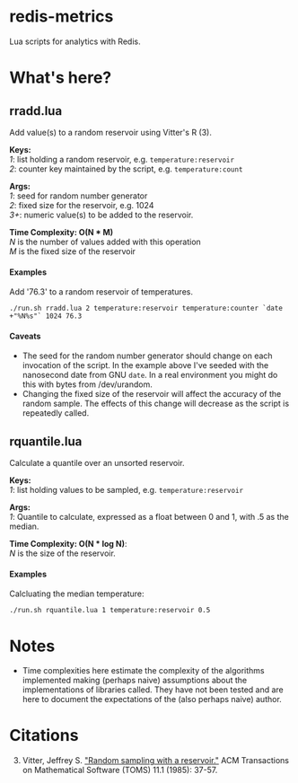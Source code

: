 redis-metrics
=============

Lua scripts for analytics with Redis.


What's here?
============

## rradd.lua

Add value(s) to a random reservoir using Vitter's R (3).

**Keys:**  
 *1*: list holding a random reservoir, e.g. `temperature:reservoir`  
 *2*: counter key maintained by the script, e.g. `temperature:count`  
 
**Args:**  
 *1*: seed for random number generator  
 *2*: fixed size for the reservoir, e.g. 1024  
 *3+*: numeric value(s) to be added to the reservoir.  

**Time Complexity: O(N \* M)**   
  *N* is the number of values added with this operation  
  *M* is the fixed size of the reservoir

#### Examples

Add '76.3' to a random reservoir of temperatures.

    ./run.sh rradd.lua 2 temperature:reservoir temperature:counter `date +"%N%s"` 1024 76.3

#### Caveats

* The seed for the random number generator should change on each invocation of
  the script. In the example above I've seeded with the nanosecond date from GNU
  `date`. In a real environment you might do this with bytes from /dev/urandom.
* Changing the fixed size of the reservoir will affect the accuracy of the
  random sample. The effects of this change will decrease as the script is
  repeatedly called.

## rquantile.lua

Calculate a quantile over an unsorted reservoir.

**Keys:**  
 *1*: list holding values to be sampled, e.g. `temperature:reservoir`

**Args:**  
 *1*: Quantile to calculate, expressed as a float between 0 and 1, with .5 as
      the median.

**Time Complexity: O(N \* log N)**:  
  *N* is the size of the reservoir.

#### Examples

Calcluating the median temperature:

    ./run.sh rquantile.lua 1 temperature:reservoir 0.5

Notes
=====

* Time complexities here estimate the complexity of the algorithms implemented
  making (perhaps naive) assumptions about the implementations of libraries
  called. They have not been tested and are here to document the expectations
  of the (also perhaps naive) author.


Citations
=========

3. Vitter, Jeffrey S. ["Random sampling with a reservoir."][vitter] ACM Transactions on
   Mathematical Software (TOMS) 11.1 (1985): 37-57.

[vitter]: http://www.mathcs.emory.edu/~cheung/papers/StreamDB/RandomSampling/1985-Vitter-Random-sampling-with-reservior.pdf

